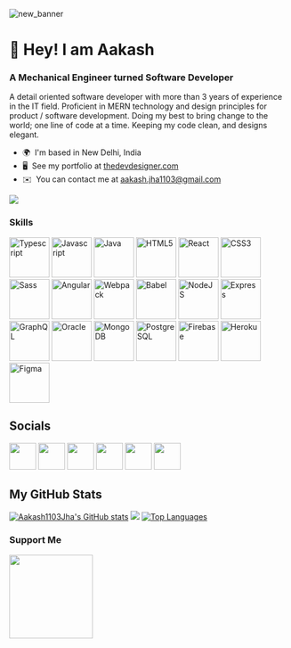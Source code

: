 ![new_banner](https://user-images.githubusercontent.com/52240895/165217870-b5b70846-0f76-41d4-b5ad-d844bce86121.png)

# 👋 Hey! I am Aakash

### A Mechanical Engineer turned Software Developer

A detail oriented software developer with more than 3 years of experience in the IT field. Proficient in MERN technology and design principles for product / software development. Doing my best to bring change to the world; one line of code at a time. Keeping my code clean, and designs elegant.

* 🌍  I'm based in New Delhi, India 
* 🖥️  See my portfolio at [thedevdesigner.com](http://www.thedevdesigner.com) 
* ✉️  You can contact me at [aakash.jha1103@gmail.com](mailto:aakash.jha1103@gmail.com)

<a href="https://www.twitter.com/Aakash1103Jha" target="_blank" rel="noreferrer"><img src="https://img.shields.io/twitter/follow/Aakash1103Jha?logo=twitter&style=for-the-badge&color=0891b2&labelColor=1c1917" /></a>
### Skills

<p align="left"> <a href="https://www.typescriptlang.org/" target="_blank" rel="noreferrer"><img src="https://raw.githubusercontent.com/danielcranney/readme-generator/main/public/icons/skills/typescript-colored.svg" width="72" height="72" alt="Typescript" /></a> <a href="https://developer.mozilla.org/en-US/docs/Web/JavaScript" target="_blank" rel="noreferrer"><img src="https://raw.githubusercontent.com/danielcranney/readme-generator/main/public/icons/skills/javascript-colored.svg" width="72" height="72" alt="Javascript" /></a> <a href="https://www.oracle.com/java/" target="_blank" rel="noreferrer"><img src="https://raw.githubusercontent.com/danielcranney/readme-generator/main/public/icons/skills/java-colored.svg" width="72" height="72" alt="Java" /></a> <a href="https://developer.mozilla.org/en-US/docs/Glossary/HTML5" target="_blank" rel="noreferrer"><img src="https://raw.githubusercontent.com/danielcranney/readme-generator/main/public/icons/skills/html5-colored.svg" width="72" height="72" alt="HTML5" /></a> <a href="https://reactjs.org/" target="_blank" rel="noreferrer"><img src="https://raw.githubusercontent.com/danielcranney/readme-generator/main/public/icons/skills/react-colored.svg" width="72" height="72" alt="React" /></a> <a href="https://www.w3.org/TR/CSS/#css" target="_blank" rel="noreferrer"><img src="https://raw.githubusercontent.com/danielcranney/readme-generator/main/public/icons/skills/css3-colored.svg" width="72" height="72" alt="CSS3" /></a> <a href="https://sass-lang.com/" target="_blank" rel="noreferrer"><img src="https://raw.githubusercontent.com/danielcranney/readme-generator/main/public/icons/skills/sass-colored.svg" width="72" height="72" alt="Sass" /></a> <a href="https://angular.io/" target="_blank" rel="noreferrer"><img src="https://raw.githubusercontent.com/danielcranney/readme-generator/main/public/icons/skills/angularjs-colored.svg" width="72" height="72" alt="Angular" /></a> <a href="https://webpack.js.org/" target="_blank" rel="noreferrer"><img src="https://raw.githubusercontent.com/danielcranney/readme-generator/main/public/icons/skills/webpack-colored.svg" width="72" height="72" alt="Webpack" /></a> <a href="https://babeljs.io/" target="_blank" rel="noreferrer"><img src="https://raw.githubusercontent.com/danielcranney/readme-generator/main/public/icons/skills/babel-colored.svg" width="72" height="72" alt="Babel" /></a> <a href="https://nodejs.org/en/" target="_blank" rel="noreferrer"><img src="https://raw.githubusercontent.com/danielcranney/readme-generator/main/public/icons/skills/nodejs-colored.svg" width="72" height="72" alt="NodeJS" /></a> <a href="https://expressjs.com/" target="_blank" rel="noreferrer"><img src="https://raw.githubusercontent.com/danielcranney/readme-generator/main/public/icons/skills/express-colored.svg" width="72" height="72" alt="Express" /></a> <a href="https://graphql.org/" target="_blank" rel="noreferrer"><img src="https://raw.githubusercontent.com/danielcranney/readme-generator/main/public/icons/skills/graphql-colored.svg" width="72" height="72" alt="GraphQL" /></a> <a href="https://www.oracle.com/uk/index.html" target="_blank" rel="noreferrer"><img src="https://raw.githubusercontent.com/danielcranney/readme-generator/main/public/icons/skills/oracle-colored.svg" width="72" height="72" alt="Oracle" /></a> <a href="https://www.mongodb.com/" target="_blank" rel="noreferrer"><img src="https://raw.githubusercontent.com/danielcranney/readme-generator/main/public/icons/skills/mongodb-colored.svg" width="72" height="72" alt="MongoDB" /></a> <a href="https://www.postgresql.org/" target="_blank" rel="noreferrer"><img src="https://raw.githubusercontent.com/danielcranney/readme-generator/main/public/icons/skills/postgresql-colored.svg" width="72" height="72" alt="PostgreSQL" /></a> <a href="https://firebase.google.com/" target="_blank" rel="noreferrer"><img src="https://raw.githubusercontent.com/danielcranney/readme-generator/main/public/icons/skills/firebase-colored.svg" width="72" height="72" alt="Firebase" /></a> <a href="https://www.heroku.com/" target="_blank" rel="noreferrer"><img src="https://raw.githubusercontent.com/danielcranney/readme-generator/main/public/icons/skills/heroku-colored.svg" width="72" height="72" alt="Heroku" /></a> <a href="https://www.figma.com/" target="_blank" rel="noreferrer"><img src="https://raw.githubusercontent.com/danielcranney/readme-generator/main/public/icons/skills/figma-colored.svg" width="72" height="72" alt="Figma" /></a> </p> 

## Socials  

<p align="left"> <a href="https://www.github.com/Aakash1103Jha" target="_blank" rel="noreferrer"><img src="https://raw.githubusercontent.com/danielcranney/readme-generator/main/public/icons/socials/github.svg" width="48" height="48" /></a> <a href="http://www.instagram.com/aakash1103jha" target="_blank" rel="noreferrer"><img src="https://raw.githubusercontent.com/danielcranney/readme-generator/main/public/icons/socials/instagram.svg" width="48" height="48" /></a> <a href="https://www.linkedin.com/in/aakash1103jha" target="_blank" rel="noreferrer"><img src="https://raw.githubusercontent.com/danielcranney/readme-generator/main/public/icons/socials/linkedin.svg" width="48" height="48" /></a> <a href="http://www.medium.com/@aakash.jha1103" target="_blank" rel="noreferrer"><img src="https://raw.githubusercontent.com/danielcranney/readme-generator/main/public/icons/socials/medium.svg" width="48" height="48" /></a> <a href="https://www.stackoverflow.com/users/18258744/aakash-jha" target="_blank" rel="noreferrer"><img src="https://raw.githubusercontent.com/danielcranney/readme-generator/main/public/icons/socials/stackoverflow.svg" width="48" height="48" /></a> <a href="https://www.twitter.com/Aakash1103Jha" target="_blank" rel="noreferrer"><img src="https://raw.githubusercontent.com/danielcranney/readme-generator/main/public/icons/socials/twitter.svg" width="48" height="48" /></a></p>

## My GitHub Stats

<a href="http://www.github.com/Aakash1103Jha"><img src="https://github-readme-stats.vercel.app/api?username=Aakash1103Jha&show_icons=true&hide=&count_private=true&title_color=0891b2&text_color=ffffff&icon_color=0891b2&bg_color=1c1917&hide_border=true&show_icons=true" alt="Aakash1103Jha's GitHub stats" /></a> <a href="http://www.github.com/Aakash1103Jha"><img src="https://github-readme-streak-stats.herokuapp.com/?user=Aakash1103Jha&stroke=ffffff&background=1c1917&ring=0891b2&fire=0891b2&currStreakNum=ffffff&currStreakLabel=0891b2&sideNums=ffffff&sideLabels=ffffff&dates=ffffff&hide_border=true" /></a> <a href="https://github.com/Aakash1103Jha" align="left"><img src="https://github-readme-stats.vercel.app/api/top-langs/?username=Aakash1103Jha&langs_count=10&title_color=0891b2&text_color=ffffff&icon_color=0891b2&bg_color=1c1917&hide_border=true&locale=en&custom_title=Top%20%Languages" alt="Top Languages" /></a>

### Support Me

<a href="https://www.buymeacoffee.com/aakashjha1103"><img src="https://cdn.buymeacoffee.com/buttons/v2/default-yellow.png" width="150" /></a>
